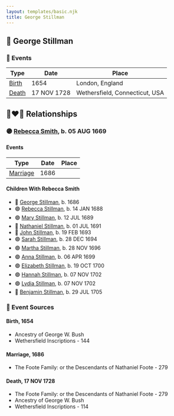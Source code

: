 ```yaml
---
layout: templates/basic.njk
title: George Stillman
---
```

## 🔵 George Stillman

### 📆 Events

Type | Date | Place
------ | ------ | ------
[Birth](#event-1df58b84-3847-4a39-9bbc-4d0f3022f158) | 1654 | London, England
[Death](#event-0d574d64-cfb1-4c37-8d17-c9bf9c7dfe8e) | 17 NOV 1728 | Wethersfield, Connecticut, USA

## 👩‍❤️‍👨 Relationships

### 🟣 [Rebecca Smith](/people/7/76162584), b. 05 AUG 1669

#### Events

Type | Date | Place
------ | ------ | ------
[Marriage](#event-2f50b5d3-2058-41ce-b451-b948f93991ed) | 1686 |
#### Children With Rebecca Smith
* 🔵 [George Stillman](/people/8/81770674), b. 1686
* 🟣 [Rebecca Stillman](/people/6/66249241), b. 14 JAN 1688
* 🟣 [Mary Stillman](/people/3/39239663), b. 12 JUL 1689
* 🔵 [Nathaniel Stillman](/people/3/32494149), b. 01 JUL 1691
* 🔵 [John Stillman](/people/3/30853088), b. 19 FEB 1693
* 🟣 [Sarah Stillman](/people/9/9722974), b. 28 DEC 1694
* 🟣 [Martha Stillman](/people/9/90081792), b. 28 NOV 1696
* 🟣 [Anna Stillman](/people/2/20562156), b. 06 APR 1699
* 🟣 [Elizabeth Stillman](/people/9/91912725), b. 19 OCT 1700
* 🟣 [Hannah Stillman](/people/3/31820970), b. 07 NOV 1702
* 🟣 [Lydia Stillman](/people/7/71541832), b. 07 NOV 1702
* 🔵 [Benjamin Stillman](/people/3/38355828), b. 29 JUL 1705
### 📰 Event Sources

#### <a id="event-1df58b84-3847-4a39-9bbc-4d0f3022f158"></a> Birth, 1654
* Ancestry of George W. Bush
* Wethersfield Inscriptions  - 144

#### <a id="event-2f50b5d3-2058-41ce-b451-b948f93991ed"></a> Marriage, 1686
* The Foote Family: or the Descendants of Nathaniel Foote  - 279
#### <a id="event-0d574d64-cfb1-4c37-8d17-c9bf9c7dfe8e"></a> Death, 17 NOV 1728
* The Foote Family: or the Descendants of Nathaniel Foote  - 279
* Ancestry of George W. Bush
* Wethersfield Inscriptions  - 114
